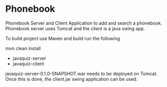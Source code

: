 Phonebook
=========

Phonebook Server and Client Application to add and search a phonebook.  Phonebook server uses Tomcat and the client is a java swing app.  


To build project use Maven and build run the following 

mvn clean install 

 - javaquiz-server
 - javaquiz-client


javaquiz-server-0.1.0-SNAPSHOT.war needs to be deployed on Tomcat.  Once this is done, the client.jar swing application can be used.

